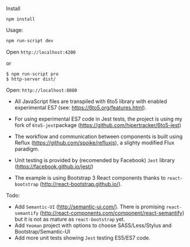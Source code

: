 Install

```
npm install
```

Usage:

```bash
npm run-script dev
```

Open `http://localhost:4200`

or

```
$ npm run-script pro
$ http-server dist/
```

Open: `http://localhost:8080`

* All JavaScript files are transpiled with 6to5 library with enabled experimental ES7 (see: https://6to5.org/features.html).

* For using experimental ES7 code in Jest tests, the project is using my fork of `6to5-jest`package (https://github.com/hipertracker/6to5-jest)

* The workflow and communication between components is built using Reflux (https://github.com/spoike/refluxjs), a slighty modified Flux paradigm.

* Unit testing is provided by (recomended by Facebook) `Jest` library (https://facebook.github.io/jest/)

* The example is using Bootstrap 3 React components thanks to `react-bootstrap` (http://react-bootstrap.github.io/).


Todo:

* Add `Semantic-UI` (http://semantic-ui.com/). There is promising `react-semantify` (http://react-components.com/component/react-semantify) but it is not as mature as `react-bootstrap` yet.
* Add `Yeoman` project with options to choose SASS/Less/Stylus and Bootstrap/Semantic-UI
* Add  more unit tests showing `Jest` testing ES5/ES7 code.

